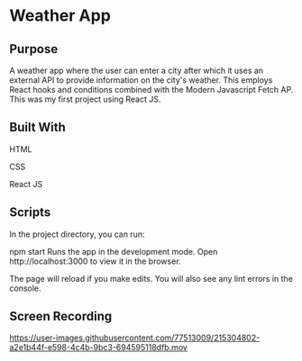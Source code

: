 # Weather App 

## Purpose

A weather app where the user can enter a city after which it uses an external API to provide information on the city's weather.  This employs React hooks and conditions combined with the Modern Javascript Fetch AP. This was my first project using React JS.

## Built With
HTML

CSS

React JS

## Scripts

In the project directory, you can run:

npm start
Runs the app in the development mode.
Open http://localhost:3000 to view it in the browser.

The page will reload if you make edits.
You will also see any lint errors in the console.

## Screen Recording

https://user-images.githubusercontent.com/77513009/215304802-a2e1b44f-e598-4c4b-9bc3-694595118dfb.mov

